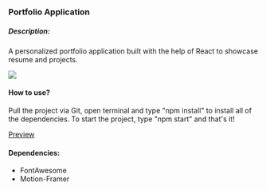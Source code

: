 <h3>Portfolio Application</h3>

<h5>Description:</h5>
<p>A personalized portfolio application built with the help of React to showcase resume and projects.</p>
<img src="https://i.imgur.com/vS0Tqz4.png" />

<h4>How to use?</h4>
<p>Pull the project via Git, open terminal and type "npm install" to install all of the dependencies. To start the project, type "npm start" and that's it!</p>

<a href="https://hamad-portfolio.vercel.app">Preview</a>

<h4>Dependencies: </h4>
<ul>
  <li>FontAwesome</li>
  <li>Motion-Framer</li>
</ul>
